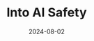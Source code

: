 ---
url: /intoaisafety/
title: 'Into AI Safety'
date: 2024-08-02
type: landing

design:
  # Section spacing
  spacing: 0

sections:
  - block: html-block
    content: 
      text: '<div class="max-w-prose mx-auto flex justify-center mt-10 mb-10"><article class="prose prose-slate lg:prose-xl dark:prose-invert"><h1 class="lg:text-6xl">
             Into AI Safety
             </h1></article></div>'
    design:
      spacing:
        padding: [0, 0, 0, 0]
        margin: [0, 0, 0, 0]
      css_class: "dark"
      background:
        color: "#1B4066"
  - block: brand-links
    content: 
      items:
        - icon: custom/transistor
          url: https://intoaisafety.transistor.fm
          label: Listening platforms
        - icon: custom/apple-podcasts
          url: https://podcasts.apple.com/us/podcast/into-ai-safety/id1720206246?uo=4
          label: Apple Podcasts
        - icon: custom/spotify-logo
          url: https://open.spotify.com/show/5AGzrA4jo6mgZuibVabTLM
          label: Spotify
        - icon: brands/youtube
          url: https://www.youtube.com/playlist?list=PL4wh4RzMmaBc7gHBn7mRTxsiVirgyv76p
          label: YouTube
        - icon: custom/bluesky
          url: https://bsky.app/profile/intoaisafety.bsky.social
          label: Bluesky
        # - name: Email
        #   icon: at-symbol
        #   url: 'mailto:intoaisafety@gmail.com'
        #   label: Contact
    design:
      spacing:
        padding: ["1em", 0, "1em", 0]
        margin: ["1em", 0, "1em", 0]
  - block: text-center-markdown
    content: 
      text: The Into AI Safety podcast aims to make it easier for everyone, regardless of background, to get meaningfully involved with the conversations surrounding the rules and regulations which should govern the research, development, deployment, and use of the technologies encompassed by the term "artificial intelligence" or "AI"
    design:
      spacing:
        padding: [0, 0, 0, 0]
        margin: [0, 0, 0, 0]
  # - block: html-block
  #   content: 
  #     text: '<div class="container mx-auto max-w-screen-lg px-8 xl:px-5 pb-5 lg:pb-8"><div class="mt-4 flex justify-center"><a class="relative inline-flex items-center gap-1 rounded-md border border-gray-300 bg-white px-3 py-2 text-sm font-medium text-gray-500 hover:bg-gray-50 focus:z-20 dark:border-gray-500 dark:bg-gray-800 dark:text-gray-300" href="/intoaisafety/about/"><span>Read more</span><span aria-hidden="true">→</span></a></div></div><div class="container mx-auto w-1/2"><hr style="color:white;"></div>'
  #   design:
  #     spacing:
  #       padding: [0, 0, 0, 0]
  #       margin: [0, 0, 0, 0]


  # - block: featured-episodes
  #   content:
  #     archive:
  #       enable: false
  #     title: Featured Episodes
  #     # subtitle: ''
  #     # text: 
  #     count: 2
  #     filters:
  #       folders:
  #         - posts
  #       author: intoaisafety
  #       # category: ""
  #       # tag: ""
  #       # publication_type: ""
  #       featured_only: true
  #       # exclude_featured: false
  #       # exclude_future: false
  #       # exclude_past: false
  #     sort_by: 'Date'
  #     sort_ascending: false
  #   design:
  #     view: article-grid
  #     spacing:
  #       padding: [0, 0, 0, 0]
  #       margin: [0, 0, 0, 0]

  - block: transistor-block
    content:
      archive: 
        enable: true
        text: More episodes
      url: https://share.transistor.fm/e/into-ai-safety/playlist
    design:
      color: "#1B4066"
      spacing:
        padding: ["1em", 0, 0, 0]
        margin: [0, 0, 0, 0]

  - block: html-block
    content: 
      text: '<div class="container mx-auto max-w-screen-lg px-8 xl:px-5" style="padding-top:1rem;padding-bottom:.75rem;"><div class="mt-4 flex justify-center"><a class="relative inline-flex items-center gap-1 rounded-md border border-gray-300 bg-white px-3 py-2 text-sm font-medium text-gray-500 hover:bg-gray-50 focus:z-20 dark:border-gray-500 dark:bg-gray-800 dark:text-gray-300" href="/intoaisafety/episodes/"><span>Episode pages</span></a></div></div>'
    design:
      spacing:
        padding: [0, 0, 0, 0]
        margin: [0, 0, 0, 0]
  # - block: to-archive-button
  #   content:
  #     label: More episodes
  #     filters:
  #       folders:
  #         - posts
  #       author: intoaisafety
  #       # category: ""
  #       # tag: ""
  #       # publication_type: ""
  #       # featured_only: true
  #       # exclude_featured: false
  #       # exclude_future: false
  #       # exclude_past: false
  #     sort_by: 'Date'
  #     sort_ascending: false
  #   design:
  #     spacing:
  #       padding: [0, 0, 0, 0]
  #       margin: [0, 0, 0, 0]


  - block: subscribe
    content: 
      title: Listen Anywhere
      rss: https://feeds.transistor.fm/intoaisafety
      rss_span: 3
      items:
        - name: Apple Podcasts
          icon: custom/color-logos-24/apple-podcasts
          url: https://podcasts.apple.com/us/podcast/into-ai-safety/id1720206246?uo=4
        - name: Spotify
          icon: custom/color-logos-24/spotify
          url: https://open.spotify.com/show/5AGzrA4jo6mgZuibVabTLM
        - name: Pocket Casts
          icon: custom/color-logos-24/pocket-casts
          url: https://pca.st/itunes/1720206246
        - name: Overcast
          icon: custom/color-logos-24/overcast
          url: https://overcast.fm/itunes1720206246
        - name: Castro
          icon: custom/color-logos-24/castro
          url: https://castro.fm/itunes/1720206246
        - name: YouTube
          icon: custom/color-logos-24/youtube
          url: https://www.youtube.com/playlist?list=PL4wh4RzMmaBc7gHBn7mRTxsiVirgyv76p
        - name: Goodpods
          icon: custom/color-logos-24/goodpods
          url: https://www.goodpods.com/podcasts-aid/1720206246
        - name: Amazon Music
          icon: custom/color-logos-24/amazon-music
          url: https://music.amazon.com/podcasts/b2071152-dac7-4225-ab09-460b1e59eb82/into-ai-safety?refMarker=null
        - name: Castbox
          icon: custom/color-logos-24/castbox
          url: https://castbox.fm/vic/1720206246
        - name: iHeartRadio
          icon: custom/color-logos-24/iheartradio
          url: https://www.iheart.com/podcast/269-into-ai-safety-129241757/
        - name: Player FM
          icon: custom/color-logos-24/playerfm
          url: https://player.fm/series/series-3577835
        - name: Deezer
          icon: custom/color-logos-24/deezer
          url: https://www.deezer.com/show/1000983062
        - name: Podcast Addict
          icon: custom/color-logos-24/podcast-addict
          url: https://podcastaddict.com/podcast/into-ai-safety/5161809
    design:
      spacing:
        padding: [0, 0, 0, 0]
        margin: [0, 0, 0, 0]
---